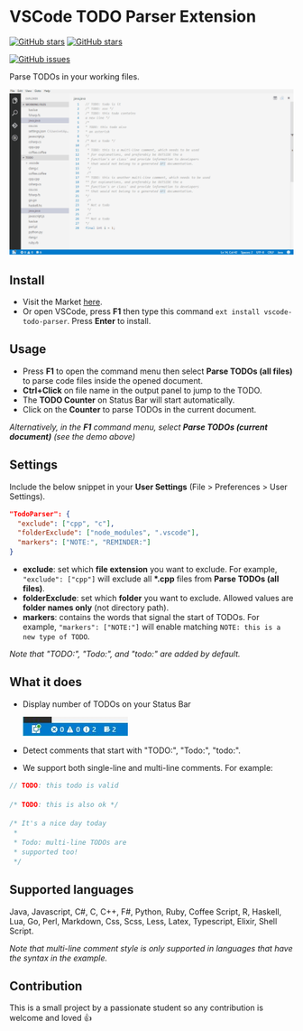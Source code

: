 # VSCode TODO Parser Extension
[![GitHub stars](https://img.shields.io/badge/marketplace-download-blue.svg)](https://marketplace.visualstudio.com/items?itemName=minhthai.vscode-todo-parser)
[![GitHub stars](https://img.shields.io/badge/github-view%20source-blue.svg?style=social)](https://github.com/kantlove/vscode-todo-parser)

[![GitHub issues](https://img.shields.io/github/issues/kantlove/vscode-todo-parser.svg)](https://github.com/kantlove/vscode-todo-parser/issues)

Parse TODOs in your working files.

![Demo](./images/demo_vscode1.2.gif "Demo")

## Install
- Visit the Market [here](https://marketplace.visualstudio.com/items?itemName=minhthai.vscode-todo-parser).
- Or open VSCode, press **F1** then type this command `ext install vscode-todo-parser`. Press **Enter** to install.

## Usage
- Press __F1__ to open the command menu then select __Parse TODOs (all files)__ to parse code files inside the opened document.
- **Ctrl+Click** on file name in the output panel to jump to the TODO.
- The __TODO Counter__ on Status Bar will start automatically.
- Click on the __Counter__ to parse TODOs in the current document.

_Alternatively, in the **F1** command menu, select __Parse TODOs (current document)__ (see the demo above)_

## Settings
Include the below snippet in your __User Settings__ (File > Preferences > User Settings).
```json
"TodoParser": {
  "exclude": ["cpp", "c"],
  "folderExclude": ["node_modules", ".vscode"],
  "markers": ["NOTE:", "REMINDER:"]
}
```
- **exclude**: set which __file extension__ you want to exclude. For example, `"exclude": ["cpp"]` will exclude all __*.cpp__ files from __Parse TODOs (all files)__.
- **folderExclude**: set which __folder__ you want to exclude. Allowed values are __folder names only__ (not directory path).
- **markers**: contains the words that signal the start of TODOs. For example, `"markers": ["NOTE:"]` will enable matching `NOTE: this is a new type of TODO`. 

*Note that "TODO:", "Todo:", and "todo:" are added by default.*


## What it does
- Display number of TODOs on your Status Bar

  ![status bar](./images/status_bar.jpg "Status bar")

- Detect comments that start with "TODO:", "Todo:", "todo:".
- We support both single-line and multi-line comments. For example:

```java
// TODO: this todo is valid

/* TODO: this is also ok */

/* It's a nice day today
 *
 * Todo: multi-line TODOs are
 * supported too!
 */
```

## Supported languages
Java, Javascript, C#, C, C++, F#, Python, Ruby, Coffee Script, R, Haskell, Lua, Go, Perl, Markdown, Css, Scss, Less, Latex, Typescript, Elixir, Shell Script.

*Note that multi-line comment style is only supported in languages that have the syntax in the example.*

## Contribution
This is a small project by a passionate student so any contribution is welcome and loved :+1:





